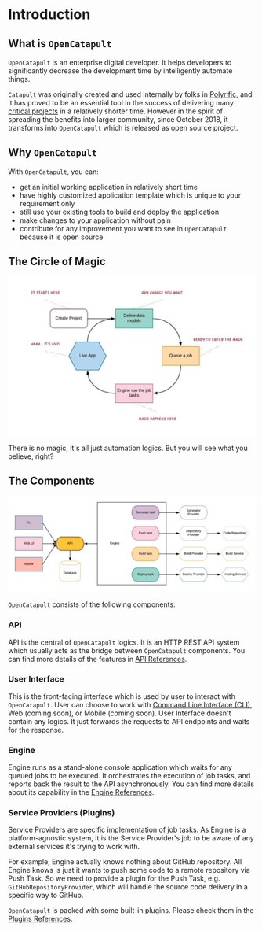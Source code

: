 # Introduction

## What is `OpenCatapult`

`OpenCatapult` is an enterprise digital developer. It helps developers to significantly decrease the development time by intelligently automate things.

`Catapult` was originally created and used internally by folks in [Polyrific](https://polyrific.com), and it has proved to be an essential tool in the success of delivering many [critical projects](https://polyrific.com/past-projects) in a relatively shorter time. However in the spirit of spreading the benefits into larger community, since October 2018, it transforms into `OpenCatapult` which is released as open source project.

## Why `OpenCatapult`

With `OpenCatapult`, you can:

* get an initial working application in relatively short time
* have highly customized application template which is unique to your requirement only
* still use your existing tools to build and deploy the application
* make changes to your application without pain
* contribute for any improvement you want to see in `OpenCatapult` because it is open source

## The Circle of Magic

![Circle of Magic](../img/circle.jpeg)

There is no magic, it's all just automation logics. But you will see what you believe, right?

## The Components

![Architecture](../img/general-arch.jpeg)

`OpenCatapult` consists of the following components:

### API

API is the central of `OpenCatapult` logics. It is an HTTP REST API system which usually acts as the bridge between `OpenCatapult` components. You can find more details of the features in [API References](../api/api.md).

### User Interface

This is the front-facing interface which is used by user to interact with `OpenCatapult`. User can choose to work with [Command Line Interface \(CLI\)](../cli/cli.md), Web \(coming soon\), or Mobile \(coming soon\). User Interface doesn't contain any logics. It just forwards the requests to API endpoints and waits for the response.

### Engine

Engine runs as a stand-alone console application which waits for any queued jobs to be executed. It orchestrates the execution of job tasks, and reports back the result to the API asynchronously. You can find more details about its capability in the [Engine References](../engine/engine.md).

### Service Providers \(Plugins\)

Service Providers are specific implementation of job tasks. As Engine is a platform-agnostic system, it is the Service Provider's job to be aware of any external services it's trying to work with.

For example, Engine actually knows nothing about GitHub repository. All Engine knows is just it wants to push some code to a remote repository via Push Task. So we need to provide a plugin for the Push Task, e.g. `GitHubRepositoryProvider`, which will handle the source code delivery in a specific way to GitHub.

`OpenCatapult` is packed with some built-in plugins. Please check them in the [Plugins References](../plugins/plugins.md).